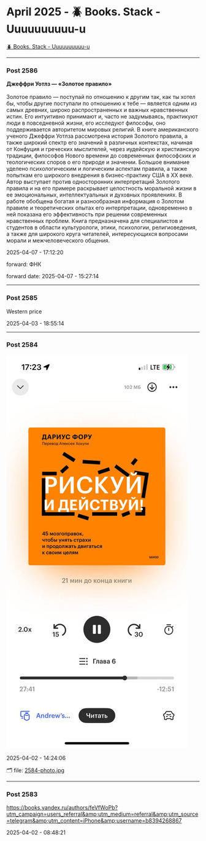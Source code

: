 # April 2025 - 🪲 Books. Stack - Uuuuuuuuuu-u

[🪲 Books. Stack - Uuuuuuuuuu-u](../../)



---

### Post 2586




<a href="https://i.ibb.co/QjtMyCbf/image-c85932d3fb346dcd21c7c.jpg">​​</a><b>Джеффри Уотлз — «Золотое правило»</b><br /><br />Золотое правило — поступай по отношению к другим так, как ты хотел бы, чтобы другие поступали по отношению к тебе — является одним из самых древних, широко распространенных и важных нравственных истин. Его интуитивно принимают и, часто не задумываясь, практикуют люди в повседневной жизни, его исследуют философы, оно поддерживается авторитетом мировых религий. В книге американского ученого Джеффри Уотлза рассмотрена история Золотого правила, а также широкий спектр его значений в различных контекстах, начиная от Конфуция и греческих мыслителей, через иудейскую и христианскую традиции, философов Нового времени до современных философских и теологических споров о его природе и значении. Большое внимание уделено психологическим и логическим аспектам правила, а также попыткам его широкого внедрения в бизнес-практику США в ХХ веке. Автор выступает против односторонних интерпретаций Золотого правила и на его примере раскрывает целостность моральной жизни в ее эмоциональных, интеллектуальных и духовных проявлениях. В работе обобщена богатая и разнообразная информация о Золотом правиле и теоретических опытах его интерпретации, одновременно в ней показана его эффективность при решении современных нравственных проблем. Книга предназначена для специалистов и студентов в области культурологи, этики, психологии, религиоведения, а также для широкого круга читателей, интересующихся вопросами морали и межчеловеческого общения.


2025-04-07 - 17:12:20



 
forward: ФНК 

forward date: 2025-04-07 - 15:27:14




---

### Post 2585




Western price


2025-04-03 - 18:55:14







---

### Post 2584

 
![2584-photo.jpg](2584-photo.jpg) 




2025-04-02 - 14:24:06


🗂 file: [2584-photo.jpg](2584-photo.jpg) 






---

### Post 2583




<a href="https://books.yandex.ru/authors/feVfWoPb?utm_campaign=users_referral&amp;utm_medium=referral&amp;utm_source=telegram&amp;utm_content=iPhone&amp;username=b8394268867">https://books.yandex.ru/authors/feVfWoPb?utm_campaign=users_referral&amp;utm_medium=referral&amp;utm_source=telegram&amp;utm_content=iPhone&amp;username=b8394268867</a>


2025-04-02 - 08:48:21





